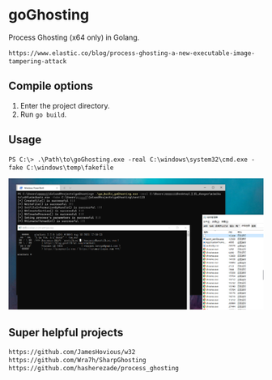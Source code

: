 # goGhosting

Process Ghosting (x64 only) in Golang.
```text
https://www.elastic.co/blog/process-ghosting-a-new-executable-image-tampering-attack
```

## Compile options

1. Enter the project directory.
2. Run `go build`.

## Usage

```text
PS C:\> .\Path\to\goGhosting.exe -real C:\windows\system32\cmd.exe -fake C:\windows\temp\fakefile
```

![img0.png](img0.png)

## Super helpful projects

```text
https://github.com/JamesHovious/w32
https://github.com/Wra7h/SharpGhosting
https://github.com/hasherezade/process_ghosting
```

